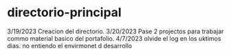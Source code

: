 # directorio-principal

3/19/2023 Creacion del directorio.
3/20/2023 Pase 2 projectos para trabajar commo material basico del portafolio.
4/7/2023 olvide el log en los uktimos dias. no entiendo el envirmonet d desarrollo
